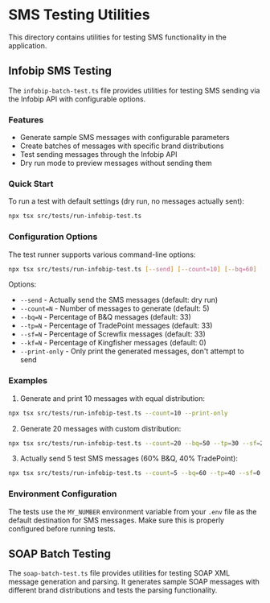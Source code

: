 # SMS Testing Utilities

This directory contains utilities for testing SMS functionality in the application.

## Infobip SMS Testing

The `infobip-batch-test.ts` file provides utilities for testing SMS sending via the Infobip API with configurable options.

### Features

- Generate sample SMS messages with configurable parameters
- Create batches of messages with specific brand distributions
- Test sending messages through the Infobip API
- Dry run mode to preview messages without sending them

### Quick Start

To run a test with default settings (dry run, no messages actually sent):

```bash
npx tsx src/tests/run-infobip-test.ts
```

### Configuration Options

The test runner supports various command-line options:

```bash
npx tsx src/tests/run-infobip-test.ts [--send] [--count=10] [--bq=60] [--tp=30] [--sf=10] [--kf=0] [--print-only]
```

Options:
- `--send` - Actually send the SMS messages (default: dry run)
- `--count=N` - Number of messages to generate (default: 5)
- `--bq=N` - Percentage of B&Q messages (default: 33)
- `--tp=N` - Percentage of TradePoint messages (default: 33)
- `--sf=N` - Percentage of Screwfix messages (default: 33)
- `--kf=N` - Percentage of Kingfisher messages (default: 0)
- `--print-only` - Only print the generated messages, don't attempt to send

### Examples

1. Generate and print 10 messages with equal distribution:
```bash
npx tsx src/tests/run-infobip-test.ts --count=10 --print-only
```

2. Generate 20 messages with custom distribution:
```bash
npx tsx src/tests/run-infobip-test.ts --count=20 --bq=50 --tp=30 --sf=20 --print-only
```

3. Actually send 5 test SMS messages (60% B&Q, 40% TradePoint):
```bash
npx tsx src/tests/run-infobip-test.ts --count=5 --bq=60 --tp=40 --sf=0 --send
```

### Environment Configuration

The tests use the `MY_NUMBER` environment variable from your `.env` file as the default destination for SMS messages. Make sure this is properly configured before running tests.

## SOAP Batch Testing

The `soap-batch-test.ts` file provides utilities for testing SOAP XML message generation and parsing. It generates sample SOAP messages with different brand distributions and tests the parsing functionality.